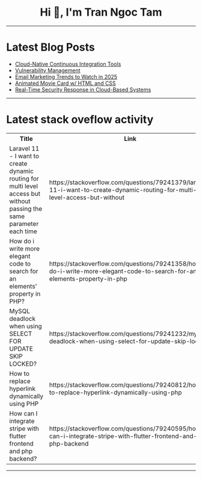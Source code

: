 <h1 align="center">Hi 👋, I'm Tran Ngoc Tam</h1>

---

# Latest Blog Posts 
<!-- BLOG-POST-LIST:START -->
- [Cloud-Native Continuous Integration Tools](https://dev.to/iskender83/cloud-native-continuous-integration-tools-1bfb)
- [Vulnerability Management](https://dev.to/iskender83/vulnerability-management-30k6)
- [Email Marketing Trends to Watch in 2025](https://dev.to/bloger_07/email-marketing-trends-to-watch-in-2025-474p)
- [Animated Movie Card w/ HTML and CSS](https://dev.to/tilakjain123/animated-movie-card-w-html-and-css-ekh)
- [Real-Time Security Response in Cloud-Based Systems](https://dev.to/iskender83/real-time-security-response-in-cloud-based-systems-36kl)
<!-- BLOG-POST-LIST:END -->

---

# Latest stack oveflow activity
<table>
  <tr><th>Title</th><th>Link</th></tr>
  <!-- STACKOVERFLOW:START --><tr><td>Laravel 11 - I want to create dynamic routing for multi level access but without passing the same parameter each time</td><td>https://stackoverflow.com/questions/79241379/laravel-11-i-want-to-create-dynamic-routing-for-multi-level-access-but-without</td></tr><tr><td>How do i write more elegant code to search for an elements&#39; property in PHP?</td><td>https://stackoverflow.com/questions/79241358/how-do-i-write-more-elegant-code-to-search-for-an-elements-property-in-php</td></tr><tr><td>MySQL deadlock when using SELECT FOR UPDATE SKIP LOCKED?</td><td>https://stackoverflow.com/questions/79241232/mysql-deadlock-when-using-select-for-update-skip-locked</td></tr><tr><td>How to replace hyperlink dynamically using PHP</td><td>https://stackoverflow.com/questions/79240812/how-to-replace-hyperlink-dynamically-using-php</td></tr><tr><td>How can I integrate stripe with flutter frontend and php backend?</td><td>https://stackoverflow.com/questions/79240595/how-can-i-integrate-stripe-with-flutter-frontend-and-php-backend</td></tr><!-- STACKOVERFLOW:END -->
</table>

---


